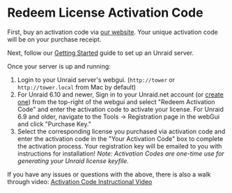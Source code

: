 # Redeem License Activation Code

First, buy an activation code via [our website](https://unraid.net/pricing). Your unique activation code will be on your purchase receipt.

Next, follow our [Getting Started](../../unraid-os/getting-started/getting-started.md) guide to set up an Unraid server.

Once your server is up and running:

1. Login to your Unraid server's webgui. (`http://tower` or
   `http://tower.local` from Mac by default)
2. For Unraid 6.10 and newer, Sign in to your Unraid.net account (or
   [create one](https://account.unraid.net/)) from the
   top-right of the webgui and select "Redeem Activation Code" and enter the activation code to
   activate your license. For Unraid 6.9 and older, navigate to the
   Tools → Registration page in the webGui and click "Purchase Key."
3. Select the corresponding license you purchased via activation code
   and enter the activation code in the "Your Activation Code" box to
   complete the activation process. Your registration key will be
   emailed to you with instructions for installation! _Note: Activation
   Codes are one-time use for generating your Unraid license keyfile._

If you have any issues or questions with the above, there is also a walk
through video: [Activation Code Instructional
Video](https://www.loom.com/share/3ceb40440240474aaa80a0b7e3e69cb2)

